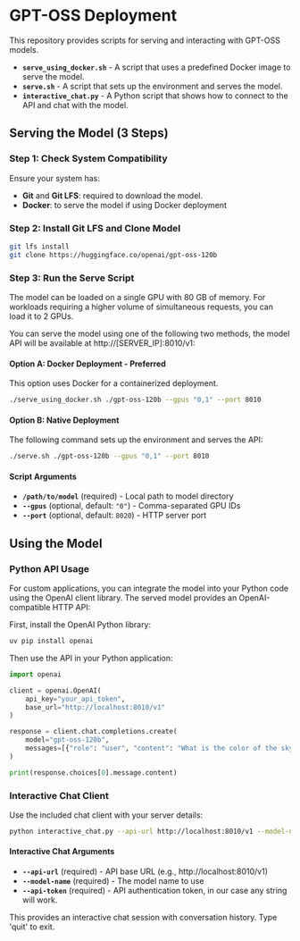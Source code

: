# GPT-OSS Deployment

This repository provides scripts for serving and interacting with GPT-OSS models.

- **`serve_using_docker.sh`** - A script that uses a predefined Docker image to serve the model.
- **`serve.sh`** - A script that sets up the environment and serves the model.
- **`interactive_chat.py`** - A Python script that shows how to connect to the API and chat with the model.

## Serving the Model (3 Steps)

### Step 1: Check System Compatibility
Ensure your system has:
- **Git** and **Git LFS**: required to download the model.
- **Docker**: to serve the model if using Docker deployment

### Step 2: Install Git LFS and Clone Model
```bash
git lfs install
git clone https://huggingface.co/openai/gpt-oss-120b
```

### Step 3: Run the Serve Script

The model can be loaded on a single GPU with 80 GB of memory. For workloads requiring a higher volume of simultaneous requests, you can load it to 2 GPUs.  

You can serve the model using one of the following two methods, the model API will be available at http://[SERVER_IP]:8010/v1:

#### Option A: Docker Deployment - Preferred
This option uses Docker for a containerized deployment.
```bash
./serve_using_docker.sh ./gpt-oss-120b --gpus "0,1" --port 8010
```

#### Option B: Native Deployment
The following command sets up the environment and serves the API:
```bash
./serve.sh ./gpt-oss-120b --gpus "0,1" --port 8010
```

#### Script Arguments
- **`/path/to/model`** (required) - Local path to model directory
- **`--gpus`** (optional, default: `"0"`) - Comma-separated GPU IDs
- **`--port`** (optional, default: `8020`) - HTTP server port

## Using the Model

### Python API Usage
For custom applications, you can integrate the model into your Python code using the OpenAI client library. The served model provides an OpenAI-compatible HTTP API:  

First, install the OpenAI Python library:
```bash
uv pip install openai
```

Then use the API in your Python application:
```python
import openai

client = openai.OpenAI(
    api_key="your_api_token",
    base_url="http://localhost:8010/v1"
)

response = client.chat.completions.create(
    model="gpt-oss-120b",
    messages=[{"role": "user", "content": "What is the color of the sky?"}],
)

print(response.choices[0].message.content)
```

### Interactive Chat Client
Use the included chat client with your server details:
```bash
python interactive_chat.py --api-url http://localhost:8010/v1 --model-name gpt-oss-120b --api-token "any string"
```

#### Interactive Chat Arguments
- **`--api-url`** (required) - API base URL (e.g., http://localhost:8010/v1)
- **`--model-name`** (required) - The model name to use
- **`--api-token`** (required) - API authentication token, in our case any string will work.

This provides an interactive chat session with conversation history. Type 'quit' to exit.

